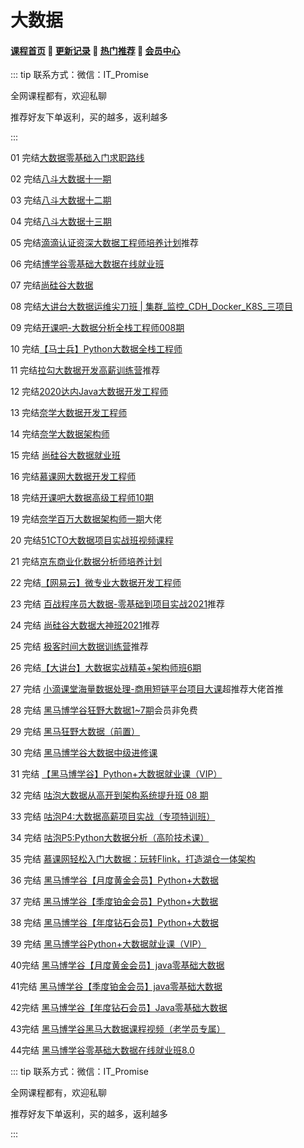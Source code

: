 # 大数据

#### [**课程首页**](../../README.md) 💖 [**更新记录**](./gxjl-2023.md) 💖 [**热门推荐**](./rmtj.md) 💖 [**会员中心**](./vip.md)

::: tip
联系方式：微信：IT_Promise

全网课程都有，欢迎私聊

推荐好友下单返利，买的越多，返利越多

:::

01 完结[大数据零基础入门求职路线](https://coding.imooc.com/learningpath/route?pathId=13)

02 完结[八斗大数据十一期](http://www.badouxueyuan.com/)

03 完结[八斗大数据十二期](http://www.badouxueyuan.com/)

04 完结[八斗大数据十三期](http://www.badouxueyuan.com/)

05 完结[滴滴认证资深大数据工程师培养计划](http://www.keedu.cn/course/view?id=68872)推荐

06 完结[博学谷零基础大数据在线就业班](https://www.boxuegu.com/class/detail-1258.html)

07 完结[尚硅谷大数据](http://www.atguigu.com/bigdata/)

08 完结[大讲台大数据运维尖刀班 | 集群_监控_CDH_Docker_K8S_三项目](https://ke.qq.com/course/447336)

09 完结[开课吧-大数据分析全栈工程师008期](https://mkt.kaikeba.com/vipcourse/bigdata)

10 完结[【马士兵】Python大数据全栈工程师](https://ke.qq.com/course/398321)

11 完结[拉勾大数据开发高薪训练营](https://kaiwu.lagou.com/data_enhancement.html)推荐

12 完结[2020达内Java大数据开发工程师](http://www.tedu.cn/courses/975.html)

13 完结[奈学大数据开发工程师](https://www.naixuejiaoyu.com/ndp.html)

14 完结[奈学大数据架构师](https://www.naixuejiaoyu.com/nde.html)

15 完结 [尚硅谷大数据就业班](http://www.atguigu.com/bigdata/)

16 完结[慕课网大数据开发工程师](https://class.imooc.com/sale/bigdata)

18 完结[开课吧大数据高级工程师10期](https://mkt.kaikeba.com/vipcourse/bde)

19 完结[奈学百万大数据架构师一期](https://e.naixuejiaoyu.com/detail/term_5fc8df1fb45c3_SngrK1/25)大佬

20 完结[51CTO大数据项目实战班视频课程](https://edu.51cto.com/course/15664.html)

21 完结[京东商业化数据分析师培养计划](https://mp.weixin.qq.com/s/4N_iefQqsU_FbaZaRDAHxA)

22 完结[【网易云】微专业大数据开发工程师](https://mooc.study.163.com/smartSpec/detail/1202857601.htm)

23 完结 [百战程序员大数据-零基础到项目实战2021](http://www.itbaizhan.cn/course/data)推荐

24 完结 [尚硅谷大数据大神班2021](http://www.atguigu.com/bigdata/)推荐

25 完结 [极客时间大数据训练营](https://u.geekbang.org/subject/bigdata)推荐

26 完结[【大讲台】大数据实战精英+架构师班6期](http://www.dajiangtai.com/course/112.do)

27 完结 [小滴课堂海量数据处理-商用短链平台项目大课](https://xdclass.net/#/coursedetail?video_id=71)超推荐大佬首推

28 完结 [黑马博学谷狂野大数据1~7期](https://www.boxuegu.com/subject/data-03.html)会员非免费

29 完结 [黑马狂野大数据（前置）](https://www.boxuegu.com/course/detail-3269.html)

30 完结 [黑马博学谷大数据中级进修课](https://www.boxuegu.com/promote/detail-1490.html)

31 完结 [【黑马博学谷】Python+大数据就业课（VIP）](https://www.boxuegu.com/class/detail-4300.html)

32 完结 [咕泡大数据从高开到架构系统提升班 08 期](https://ke.gupaoedu.cn/course/vip/293)

33 完结 [咕泡P4:大数据高薪项目实战（专项特训班）](https://ke.gupaoedu.cn/course/vip/1004)

34 完结 [咕泡P5:Python大数据分析（高阶技术课）](https://ke.gupaoedu.cn/course/vip/1298)

35 完结 [慕课网轻松入门大数据：玩转Flink，打造湖仓一体架构](https://coding.imooc.com/class/597.html)

36 完结 [黑马博学谷【月度黄金会员】Python+大数据](https://www.boxuegu.com/class/outline-4656.html)

37 完结 [黑马博学谷【季度铂金会员】Python+大数据](https://www.boxuegu.com/class/outline-4655.html)

38 完结 [黑马博学谷【年度钻石会员】Python+大数据](https://www.boxuegu.com/class/outline-4654.html)

39 完结 [黑马博学谷Python+大数据就业课（VIP）](https://www.boxuegu.com/class/outline-4300.html)

40完结 [黑马博学谷【月度黄金会员】java零基础大数据](https://www.boxuegu.com/class/outline-4255.html)

41完结 [黑马博学谷【季度铂金会员】java零基础大数据](https://www.boxuegu.com/class/outline-4254.html)

42完结 [黑马博学谷【年度钻石会员】Java零基础大数据](https://www.boxuegu.com/class/outline-4253.html)

43完结 [黑马博学谷黑马大数据课程视频（老学员专属）](https://www.boxuegu.com/course/detail-3999.html)

44完结 [黑马博学谷零基础大数据在线就业班8.0](https://www.boxuegu.com/class/outline-3914.html)

::: tip
联系方式：微信：IT_Promise

全网课程都有，欢迎私聊

推荐好友下单返利，买的越多，返利越多

:::